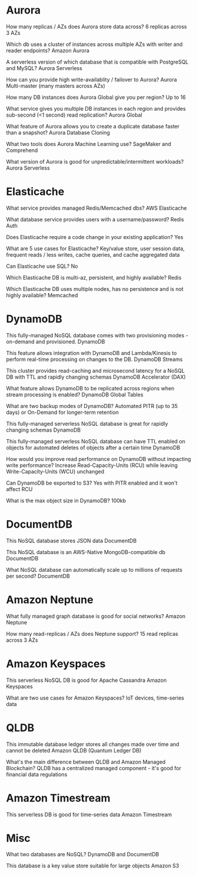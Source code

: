 # Aurora

How many replicas / AZs does Aurora store data across?
6 replicas across 3 AZs

Which db uses a cluster of instances across multiple AZs with writer and reader endpoints?
Amazon Aurora

A serverless version of which database that is compatible with PostgreSQL and MySQL?
Aurora Serverless

How can you provide high write-availablity / failover to Aurora?
Aurora Multi-master (many masters across AZs)

How many DB instances does Aurora Global give you per region?
Up to 16

What service gives you multiple DB instances in each region and provides sub-second (<1 second) read replication?
Aurora Global

What feature of Aurora allows you to create a duplicate database faster than a snapshot?
Aurora Database Cloning

What two tools does Aurora Machine Learning use?
SageMaker and Comprehend

What version of Aurora is good for unpredictable/intermittent workloads?
Aurora Serverless

# Elasticache

What service provides managed Redis/Memcached dbs?
AWS Elasticache

What database service provides users with a username/password?
Redis Auth

Does Elasticache require a code change in your existing application?
Yes

What are 5 use cases for Elasticache?
Key/value store, user session data, frequent reads / less writes, cache queries, and cache aggregated data

Can Elasticache use SQL?
No

Which Elasticache DB is multi-az, persistent, and highly available?
Redis

Which Elasticache DB uses multiple nodes, has no persistence and is not highly available?
Memcached

# DynamoDB

This fully-managed NoSQL database comes with two provisioning modes - on-demand and provisioned.
DynamoDB

This feature allows integration with DynamoDB and Lambda/Kinesis to perform real-time processing on changes to the DB.
DynamoDB Streams

This cluster provides read-caching and microsecond latency for a NoSQL DB with TTL and rapidly changing schemas
DynamoDB Accelerator (DAX)

What feature allows DynamoDB to be replicated across regions when stream processing is enabled?
DynamoDB Global Tables

What are two backup modes of DynamoDB?
Automated PITR (up to 35 days) or On-Demand for longer-term retention

This fully-managed serverless NoSQL database is great for rapidly changing schemas
DynamoDB

This fully-managed serverless NoSQL database can have TTL enabled on objects for automated deletes of objects after a certain time
DynamoDB

How would you improve read performance on DynamoDB without impacting write performance?
Increase Read-Capacity-Units (RCU) while leaving Write-Capacity-Units (WCU) unchanged

Can DynamoDB be exported to S3?
Yes with PITR enabled and it won't affect RCU

What is the max object size in DynamoDB?
100kb

# DocumentDB

This NoSQL database stores JSON data
DocumentDB

This NoSQL database is an AWS-Native MongoDB-compatible db
DocumentDB

What NoSQL database can automatically scale up to millions of requests per second?
DocumentDB

# Amazon Neptune

What fully managed graph database is good for social networks?
Amazon Neptune

How many read-replicas / AZs does Neptune support?
15 read replicas across 3 AZs

# Amazon Keyspaces

This serverless NoSQL DB is good for Apache Cassandra
Amazon Keyspaces

What are two use cases for Amazon Keyspaces?
IoT devices, time-series data

# QLDB

This immutable database ledger stores all changes made over time and cannot be deleted
Amazon QLDB (Quantum Ledger DB)

What's the main difference between QLDB and Amazon Managed Blockchain?
QLDB has a centralized managed component - it's good for financial data regulations

# Amazon Timestream

This serverless DB is good for time-series data
Amazon Timestream

# Misc

What two databases are NoSQL?
DynamoDB and DocumentDB

This database is a key value store suitable for large objects
Amazon S3
